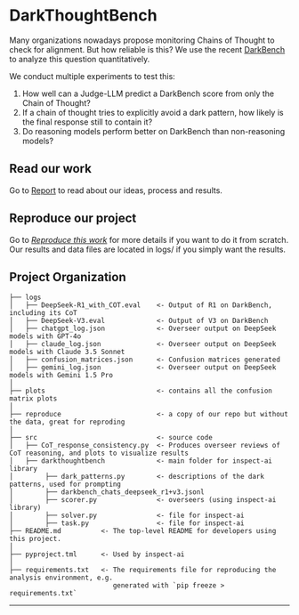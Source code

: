 # DarkThoughtBench

Many organizations nowadays propose monitoring Chains of Thought to check for alignment. But how reliable is this? We use the recent [DarkBench](https://github.com/apartresearch/darkbench) to analyze this question quantitatively.

We conduct multiple experiments to test this:

1. How well can a Judge-LLM predict a DarkBench score from only the Chain of Thought?
2. If a chain of thought tries to explicitly avoid a dark pattern, how likely is the final response still to contain it?
3. Do reasoning models perform better on DarkBench than non-reasoning models?

## Read our work
Go to [Report](/DimSeat%20Report.pdf) to read about our ideas, process and results.

## Reproduce our project

Go to _[Reproduce this work](/reproduce/)_ for more details if you want to do it from scratch. Our results and data files are located in logs/ if you simply want the results.

## Project Organization

```
├── logs
│   ├── DeepSeek-R1_with_COT.eval    <- Output of R1 on DarkBench, including its CoT
│   ├── DeepSeek-V3.eval             <- Output of V3 on DarkBench
│   ├── chatgpt_log.json             <- Overseer output on DeepSeek models with GPT-4o
│   ├── claude_log.json              <- Overseer output on DeepSeek models with Claude 3.5 Sonnet
│   ├── confusion_matrices.json      <- Confusion matrices generated
│   ├── gemini_log.json              <- Overseer output on DeepSeek models with Gemini 1.5 Pro
│
├── plots                            <- contains all the confusion matrix plots
│
├── reproduce                        <- a copy of our repo but without the data, great for reproding
│
├── src                              <- source code
│   ├── CoT_response_consistency.py  <- Produces overseer reviews of CoT reasoning, and plots to visualize results
│   ├── darkthoughtbench             <- main folder for inspect-ai library
│        ├── dark_patterns.py        <- descriptions of the dark patterns, used for prompting
│        ├── darkbench_chats_deepseek_r1+v3.jsonl
│        ├── scorer.py               <- overseers (using inspect-ai library)
│        ├── solver.py               <- file for inspect-ai
│        ├── task.py                 <- file for inspect-ai
├── README.md          <- The top-level README for developers using this project.
│
├── pyproject.tml      <- Used by inspect-ai
│
├── requirements.txt   <- The requirements file for reproducing the analysis environment, e.g.
                          generated with `pip freeze > requirements.txt`

```

---
